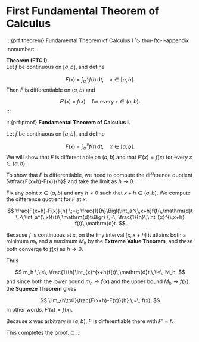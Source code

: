 # First Fundamental Theorem of Calculus

:::{prf:theorem} Fundamental Theorem of Calculus I
:label: thm-ftc-i-appendix
:nonumber:

**Theorem (FTC I).**  
Let $f$ be continuous on $[a,b]$, and define

$$
F(x)\;=\;\int_{a}^{\,x} f(t)\,\mathrm{d}t,\quad x\in[a,b].
$$
Then $F$ is differentiable on $(a,b)$ and  

$$
F'(x) \;=\; f(x)
\quad\text{for every }x\in(a,b).
$$
:::

:::{prf:proof} **Fundamental Theorem of Calculus I.**

Let $f$ be continuous on $[a,b]$, and define

$$
F(x)\;=\;\int_{a}^{\,x} f(t)\,\mathrm{d}t,\quad x\in[a,b].
$$
We will show that $F$ is differentiable on $(a,b)$ and that $F'(x)=f(x)$ for every $x\in(a,b)$.

To show that $F$ is differentiable, we need to compute the difference quotient $\tfrac{F(x+h)-F(x)}{h}$ and take the limit as $h\to0$.

Fix any point $x\in(a,b)$ and any $h\neq0$ such that $x+h\in(a,b)$.
We compute the difference quotient for $F$ at $x$:

$$
\frac{F(x+h)-F(x)}{h}
\;=\;
\frac{1}{h}\Bigl(\int_a^{\,x+h}f(t)\,\mathrm{d}t \;-\;\int_a^{\,x}f(t)\,\mathrm{d}t\Bigr)
\;=\;
\frac{1}{h}\,\int_{x}^{\,x+h} f(t)\,\mathrm{d}t.
$$

Because $f$ is continuous at $x$, on the tiny interval $[x,x+h]$ it attains both a minimum $m_h$ and a maximum $M_h$ by the **Extreme Value Theorem**, and these both converge to $f(x)$ as $h\to0$.  

Thus

$$
m_h \,\le\, \frac{1}{h}\int_{x}^{x+h}f(t)\,\mathrm{d}t \,\le\, M_h,
$$
and since both the lower bound $m_h\to f(x)$ and the upper bound  $M_h\to f(x)$, the **Squeeze Theorem** gives

$$
\lim_{h\to0}\frac{F(x+h)-F(x)}{h}
\;=\;
f(x).
$$
In other words, $F'(x)=f(x)$.

Because $x$ was arbitrary in $(a,b)$, $F$ is differentiable there with $F'=f.$

This completes the proof. ◻
:::